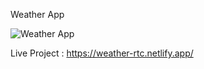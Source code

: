Weather App

![Weather App](https://user-images.githubusercontent.com/104242641/212843668-4382d4a8-6fb2-460d-ab84-a458cf809ecc.png)

Live Project : https://weather-rtc.netlify.app/
